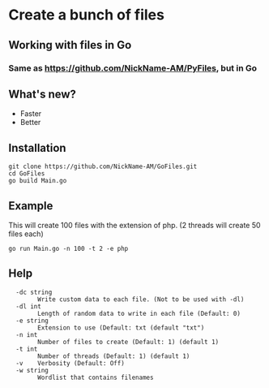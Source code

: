 # Create a bunch of files

## Working with files in Go
### Same as https://github.com/NickName-AM/PyFiles, but in Go


## What's new?
- Faster
- Better

## Installation
```
git clone https://github.com/NickName-AM/GoFiles.git
cd GoFiles
go build Main.go
```

## Example
This will create 100 files with the extension of php. (2 threads will create 50 files each)
```
go run Main.go -n 100 -t 2 -e php
```

## Help
```
  -dc string
        Write custom data to each file. (Not to be used with -dl)
  -dl int
        Length of random data to write in each file (Default: 0)
  -e string
        Extension to use (Default: txt (default "txt")
  -n int
        Number of files to create (Default: 1) (default 1)
  -t int
        Number of threads (Default: 1) (default 1)
  -v    Verbosity (Default: Off)
  -w string
        Wordlist that contains filenames
```
